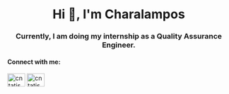 <h1 align="center">Hi 👋, I'm Charalampos</h1>
<h3 align="center">Currently, I am doing my internship as a Quality Assurance Engineer.</h3>


<h4 align="left">Connect with me:</h4>
<p align="left">
<a href="https://twitter.com/cntatis" target="blank"><img align="center" src="https://raw.githubusercontent.com/rahuldkjain/github-profile-readme-generator/master/src/images/icons/Social/twitter.svg" alt="cntatis" height="30" width="40" /></a>
<a href="https://linkedin.com/in/cntatis" target="blank"><img align="center" src="https://raw.githubusercontent.com/rahuldkjain/github-profile-readme-generator/master/src/images/icons/Social/linked-in-alt.svg" alt="cntatis" height="30" width="40" /></a>
</p>
